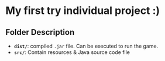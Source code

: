 # My first try individual project :)

## Folder Description
- **`dist/`**: compiled `.jar` file. Can be executed to run the game.
- **`src/`**: Contain resources & Java source code file
